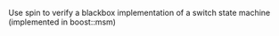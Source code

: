 Use spin to verify a blackbox implementation of a switch state machine (implemented in boost::msm)

